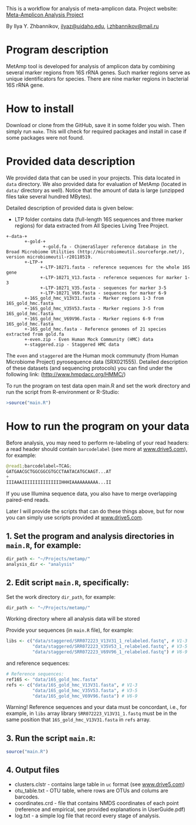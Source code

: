 This is a workflow for analysis of meta-amplicon data. Project website: [Meta-Amplicon Analysis Project](http://izhbannikov.github.io/MetAmp/)

By Ilya Y. Zhbannikov, ilyaz@uidaho.edu, i.zhbannikov@mail.ru

# Program description

MetAmp tool is developed for analysis of amplicon data by combining several marker regions from 16S rRNA genes.
Such marker regions serve as unique identificators for species. There are nine marker regions in bacterial 
16S rRNA gene.

# How to install

Download or clone from the GitHub, save it in some folder you wish. Then simply run ```make```. 
This will check for required packages and install in case if some packages were not found.

# Provided data description

We provided data that can be used in your projects. This data located in ```data``` directory.
We also provided data for evaluation of MetAmp (located in ```data/``` directory as well). 
Notice that the amount of data is large (unzipped files take several hundred MBytes). 

Detailed description of provided data is given below:

* LTP folder contains data (full-length 16S sequences and three marker regions) for
data extracted from All Species Living Tree Project.

```
+-data-+
	   +-gold-+
	   		  +-gold.fa - ChimeraSlayer reference database in the Broad Microbiome Utilities (http://microbiomeutil.sourceforge.net/), version microbiomeutil-r20110519.
	   +-LTP-+
			 +-LTP-10271.fasta - reference sequences for the whole 16S gene
	  		 +-LTP-10271_V13.fasta - reference sequences for marker 1-3
	  		 +-LTP-10271_V35.fasta - sequences for marker 3-5
	  		 +-LTP-10271_V69.fasta - sequences for marker 6-9
	   +-16S_gold_hmc_V13V31.fasta - Marker regions 1-3 from 16S_gold_hmc.fasta
	   +-16S_gold_hmc_V35V53.fasta - Marker regions 3-5 from 16S_gold_hmc.fasta
       +-16S_gold_hmc_V69V96.fasta - Marker regions 6-9 from 16S_gold_hmc.fasta
	   +-16S_gold_hmc.fasta - Reference genomes of 21 species extracted from gold.fa
	   +-even.zip - Even Human Mock Community (HMC) data
	   +-staggered.zip - Staggered HMC data
```

The ```even``` and ```staggered``` are the Human mock communuty (from Human Microbiome Project) pyrosequence data (SRX021555).
Detailed description of these datasets (and sequencing protocols) you can find under the following link: (http://www.hmpdacc.org/HMMC/)

To run the program on test data open main.R and set the work directory and run the script from R-environment or R-Studio:

~~~R
>source("main.R")
~~~

# How to run the program on your data

Before analysis, you may need to perform re-labeling of your read headers: a read header should contain ```barcodelabel``` (see more at www.drive5.com),
for example: 

~~~Python
@read1;barcodelabel=TCAG;
GATGAACGCTGGCGGCGTGCCTAATACATGCAAGT...AT
+
IIIAAAIIIIIIIIIIIIIIIHHHIAAAAAAAAAA...II
~~~

If you use Illumina sequence data, you also have to merge overlapping paired-end reads.

Later I will provide the scripts that can do these things above, but for now you can simply use scripts provided at www.drive5.com.

## 1. Set the program and analysis directories in ```main.R```, for example:

~~~R
dir_path <- "~/Projects/metamp/"
analysis_dir <- "analysis"
~~~

## 2. Edit script ```main.R```, specifically:

Set the work directory ```dir_path```, for example:

~~~R
dir_path <- "~/Projects/metamp/"
~~~
Working directory where all analysis data will be stored

Provide your sequences (in ```main.R``` file), for example:

~~~R
libs <- c("data/staggered/SRR072223_V13V31_1_relabeled.fastq", # V1-3
          "data/staggered/SRR072223_V35V53_1_relabeled.fastq", # V3-5
          "data/staggered/SRR072223_V69V96_1_relabeled.fastq") # V6-9
~~~

and reference sequences:

~~~R
# Reference sequences:
ref16S <- "data/16S_gold_hmc.fasta"
refs <- c("data/16S_gold_hmc_V13V31.fasta", # V1-3
          "data/16S_gold_hmc_V35V53.fasta", # V3-5
          "data/16S_gold_hmc_V69V96.fasta") # V6-9
~~~

Warning! Reference sequences and your data must be concordant, i.e., for example, in ```libs``` array library ```SRR072223_V13V31_1.fastq``` 
must be in the same position that ```16S_gold_hmc_V13V31.fasta``` in ```refs``` array.

## 3. Run the script ```main.R```:

~~~R
source("main.R")
~~~

## 4. Output files

* clusters.clstr - contains large table in ```uc``` format (see www.drive5.com)
* otu_table.txt - OTU table, where rows are OTUs and colums are barcodes.
* coordinates.crd - file that contains NMDS coordinates of each point (reference and empirical, see provided explanations in UserGuide.pdf)
* log.txt - a simple log file that record every stage of analysis.